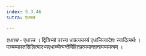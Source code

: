 ```yaml
---
index: 5.3.46
sutra: एधाच्च

---
```

_एधाच्च_ - एधाच्च । द्वित्रिभ्यां परस्य धाप्रत्ययस्यं एधाजित्यादेशः स्यादित्यर्थः ।पञ्चम्यास्तसि॑लित्यारभ्यएधाच्चे॑त्यन्तैर्विहितप्रत्ययान्तानामव्ययत्वम् । 